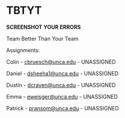 # TBTYT

**SCREENSHOT YOUR ERRORS**

Team
Better
Than
Your
Team

Assignments:

Colin - cbruesch@unca.edu - UNASSIGNED

Daniel - dsheeha1@unca.edu - UNASSIGNED

Dustin - dcraven@unca.edu - UNASSIGNED

Emma - eweisger@unca.edu - UNASSIGNED

Patrick - pransom@unca.edu - UNASSIGNED

